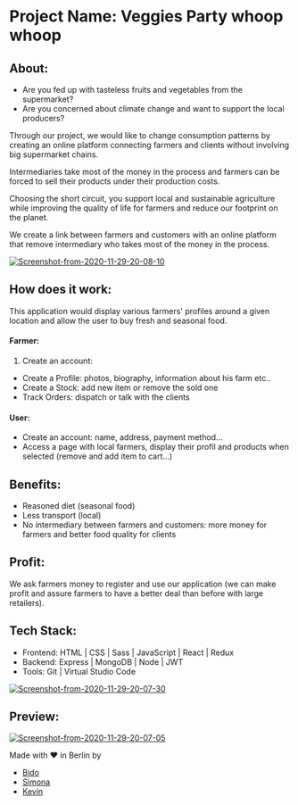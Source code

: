 # Project Name: Veggies Party whoop whoop

## About:

- Are you fed up with tasteless fruits and vegetables from the supermarket?
- Are you concerned about climate change and want to support the local producers?

Through our project, we would like to change consumption patterns by creating an online platform connecting farmers and clients without involving big supermarket chains.

Intermediaries take most of the money in the process and farmers can be forced to sell their products under their production costs.

Choosing the short circuit, you support local and sustainable agriculture while improving the quality of life for farmers and reduce our footprint on the planet.

We create a link between farmers and customers with an online platform that remove intermediary who takes most of the money in the process.

<a href="https://ibb.co/YLdrCML"><img src="https://i.ibb.co/wzQvkXz/Screenshot-from-2020-11-29-20-08-10.png" alt="Screenshot-from-2020-11-29-20-08-10" border="0"></a>

## How does it work:

This application would display various farmers' profiles around a given location and allow the user to buy fresh and seasonal food.

#### Farmer:

1. Create an account:

- Create a Profile: photos, biography, information about his farm etc..
- Create a Stock: add new item or remove the sold one
- Track Orders: dispatch or talk with the clients

#### User:

- Create an account: name, address, payment method...
- Access a page with local farmers, display their profil and products when selected (remove and add item to cart...)

## Benefits:

- Reasoned diet (seasonal food)
- Less transport (local)
- No intermediary between farmers and customers: more money for farmers and better food quality for clients

## Profit:

We ask farmers money to register and use our application (we can make profit and assure farmers to have a better deal than before with large retailers).

## Tech Stack:

- Frontend: HTML | CSS | Sass | JavaScript | React | Redux
- Backend: Express | MongoDB | Node | JWT
- Tools: Git | Virtual Studio Code

<a href="https://ibb.co/ZKHC0yc"><img src="https://i.ibb.co/d6byRnk/Screenshot-from-2020-11-29-20-07-30.png" alt="Screenshot-from-2020-11-29-20-07-30" border="0"></a>

## Preview:

<a href="https://ibb.co/zHDrk44"><img src="https://i.ibb.co/n8tbWLL/Screenshot-from-2020-11-29-20-07-05.png" alt="Screenshot-from-2020-11-29-20-07-05" border="0"></a>

Made with ❤️ in Berlin by

- [Bido](https://github.com/bidodev)
- [Simona](https://github.com/SimonaHriscu)
- [Kevin](https://github.com/kevSchmidt)
